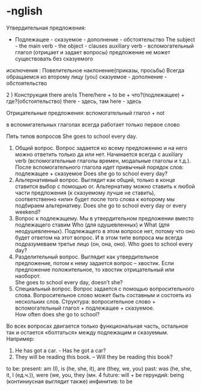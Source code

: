 # -nglish
Утвердительная предложения:
+ Подлежащее - сказуемое - дополнение - обстоятельство
The subject - the main verb - the object - clauses
auxiliary verb - вспомогательный глагол
(отрицает и задает вопросы)
предложение не может существовать без сказуемого

исключения :
Повелительное наклонение(приказы, просьбы) 
Всегда обращаемся ко второму лицу (you)
сказуемое - дополнение - обстоятельство

2 ) Конструкция there are/is
There/here + to be + что?(подлежащее) + где?(обстоятельство)
there - здесь, там
here - здесь

Отрицательные предложения:
вспомогательный глагол + not

в вспомигательных глаголах всегда работает только первое слово 

Пять типов вопросов 
She goes to school every day. 
1. Общий вопрос. Вопрос задается ко всему предложению и на него можно ответить только да или нет. Начинается всегда с auxiliary verb (вспомогательные глаголы времен, модальные глаголы и т.д.). После вспомогательного глагола идет привычный порядок слов: подлежащее + сказуемое 
Does she go to school every day? 
2. Альтернативный вопрос. Выглядит как общий, только в конце ставится выбор с помощью or. Альтернативу можно ставить к любой части предложения (к сказуемому лучше не ставить), соответственно «или» будет после того слова к которому мы подбираем альтернативу. 
Does she go to school every day or every weekend? 
3. Вопрос к подлежащему. Мы в утвердительном предложении вместо подлежащего ставим Who (для одушевленных) и What (для неодушевленных). Подлежащего в этом вопросе нет, потому что оно будет ответом на этот вопрос. И в этом типе вопроса мы всегда подразумеваем третье лицо (он, она, оно). 
Who goes to school every day? 
4. Разделительный вопрос. Выглядит как утвердительное предложение, потом к нему задается вопрос – хвостик. Если предложение положительное, то хвостик отрицательный или наоборот.  
She goes to school every day, doesn’t she? 
5. Специальный вопрос. Вопрос задается с помощью вопросительного слова. Вопросительное слово может быть составным и состоять из нескольких слов. Структура: вопросительное слово + вспомогательный глагол + подлежащее + сказуемое.  
How often does she go to school? 
 
Во всех вопросах двигается только функциональная часть, остальное так и остается «болтаться» между подлежащим и сказуемым. Например: 
1) He has got a car. - Has he got a car? 
2) They will be reading this book. – Will they be reading this book?

to be:
present:
am (I), is (he, she, it), are (they, we, you) past:
was (he, she, it, I (ед.ч.)), were (we, you, they (мн. 4 future:
will + be
герундий:
being (континиусная выглядит также)
инфинитив:
to be
